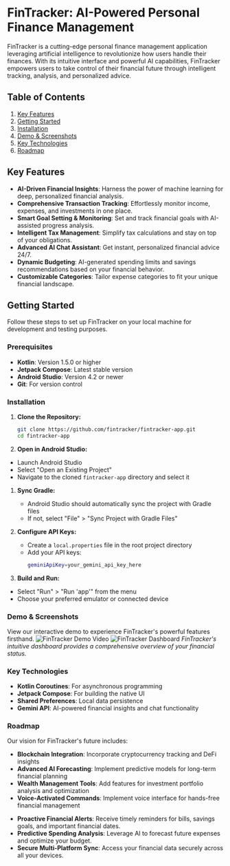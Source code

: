 # FinTracker: AI-Powered Personal Finance Management

FinTracker is a cutting-edge personal finance management application leveraging artificial intelligence to revolutionize how users handle their finances. With its intuitive interface and powerful AI capabilities, FinTracker empowers users to take control of their financial future through intelligent tracking, analysis, and personalized advice.

## Table of Contents

1. [Key Features](#key-features)
2. [Getting Started](#getting-started)
3. [Installation](#installation)
4. [Demo & Screenshots](#demo--screenshots)
5. [Key Technologies](#key-technologies)
6. [Roadmap](#roadmap)

## Key Features

- **AI-Driven Financial Insights**: Harness the power of machine learning for deep, personalized financial analysis.
- **Comprehensive Transaction Tracking**: Effortlessly monitor income, expenses, and investments in one place.
- **Smart Goal Setting & Monitoring**: Set and track financial goals with AI-assisted progress analysis.
- **Intelligent Tax Management**: Simplify tax calculations and stay on top of your obligations.
- **Advanced AI Chat Assistant**: Get instant, personalized financial advice 24/7.
- **Dynamic Budgeting**: AI-generated spending limits and savings recommendations based on your financial behavior.
- **Customizable Categories**: Tailor expense categories to fit your unique financial landscape.

## Getting Started

Follow these steps to set up FinTracker on your local machine for development and testing purposes.

### Prerequisites

- **Kotlin**: Version 1.5.0 or higher
- **Jetpack Compose**: Latest stable version
- **Android Studio**: Version 4.2 or newer
- **Git**: For version control

### Installation

1. **Clone the Repository:**
   ```bash
   git clone https://github.com/fintracker/fintracker-app.git
   cd fintracker-app
   
2. **Open in Android Studio:**

* Launch Android Studio
* Select "Open an Existing Project"
* Navigate to the cloned `fintracker-app` directory and select it

1. **Sync Gradle:**
   * Android Studio should automatically sync the project with Gradle files
   * If not, select "File" > "Sync Project with Gradle Files"

2. **Configure API Keys:**
   * Create a `local.properties` file in the root project directory
   * Add your API keys:
     ```bash
     geminiApiKey=your_gemini_api_key_here
3. **Build and Run:**
* Select "Run" > "Run 'app'" from the menu
* Choose your preferred emulator or connected device

### Demo & Screenshots

View our interactive demo to experience FinTracker's powerful features firsthand.
![FinTracker Demo Video](image_url_here)
![FinTracker Dashboard](image_url_here)
*FinTracker's intuitive dashboard provides a comprehensive overview of your financial status.*
### Key Technologies

* **Kotlin Coroutines**: For asynchronous programming
* **Jetpack Compose**: For building the native UI
* **Shared Preferences**: Local data persistence
* **Gemini API**: AI-powered financial insights and chat functionality

### Roadmap

Our vision for FinTracker's future includes:

* **Blockchain Integration**: Incorporate cryptocurrency tracking and DeFi insights
* **Advanced AI Forecasting**: Implement predictive models for long-term financial planning
* **Wealth Management Tools**: Add features for investment portfolio analysis and optimization
* **Voice-Activated Commands**: Implement voice interface for hands-free financial management
- **Proactive Financial Alerts**: Receive timely reminders for bills, savings goals, and important financial dates.
- **Predictive Spending Analysis**: Leverage AI to forecast future expenses and optimize your budget.
- **Secure Multi-Platform Sync**: Access your financial data securely across all your devices.
